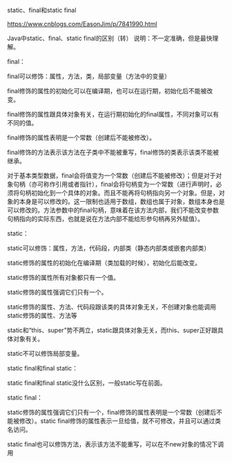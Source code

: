 static、final和static final


https://www.cnblogs.com/EasonJim/p/7841990.html


Java中static、final、static final的区别（转）
说明：不一定准确，但是最快理解。

final：

final可以修饰：属性，方法，类，局部变量（方法中的变量）

final修饰的属性的初始化可以在编译期，也可以在运行期，初始化后不能被改变。

final修饰的属性跟具体对象有关，在运行期初始化的final属性，不同对象可以有不同的值。

final修饰的属性表明是一个常数（创建后不能被修改）。

final修饰的方法表示该方法在子类中不能被重写，final修饰的类表示该类不能被继承。

对于基本类型数据，final会将值变为一个常数（创建后不能被修改）；但是对于对象句柄（亦可称作引用或者指针），final会将句柄变为一个常数（进行声明时，必须将句柄初始化到一个具体的对象。而且不能再将句柄指向另一个对象。但是，对象的本身是可以修改的。这一限制也适用于数组，数组也属于对象，数组本身也是可以修改的。方法参数中的final句柄，意味着在该方法内部，我们不能改变参数句柄指向的实际东西，也就是说在方法内部不能给形参句柄再另外赋值）。

static：

static可以修饰：属性，方法，代码段，内部类（静态内部类或嵌套内部类）

static修饰的属性的初始化在编译期（类加载的时候），初始化后能改变。

static修饰的属性所有对象都只有一个值。

static修饰的属性强调它们只有一个。

static修饰的属性、方法、代码段跟该类的具体对象无关，不创建对象也能调用static修饰的属性、方法等

static和“this、super”势不两立，static跟具体对象无关，而this、super正好跟具体对象有关。

static不可以修饰局部变量。

static final和final static：

static final和final static没什么区别，一般static写在前面。

static final：

static修饰的属性强调它们只有一个，final修饰的属性表明是一个常数（创建后不能被修改）。static final修饰的属性表示一旦给值，就不可修改，并且可以通过类名访问。

static final也可以修饰方法，表示该方法不能重写，可以在不new对象的情况下调用